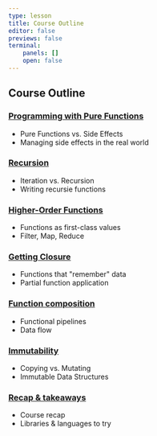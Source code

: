 ```yaml
---
type: lesson
title: Course Outline
editor: false
previews: false
terminal:
    panels: []
    open: false
---
```



## Course Outline



###  [Programming with Pure Functions](/2-purity/0-intro)
  - Pure Functions vs. Side Effects
  - Managing side effects in the real world
  
###  [Recursion](/3-recursion/0-intro)
  - Iteration vs. Recursion
  - Writing recursie functions

###  [Higher-Order Functions](/4-higher/0-intro)
  - Functions as first-class values
  - Filter, Map, Reduce

###  [Getting Closure](/5-closure/0-intro)
  - Functions that "remember" data
  - Partial function application

###  [Function composition](/6-composition/0-intro)
  - Functional pipelines
  - Data flow

###  [Immutability](/7-immutability/0-intro)
  - Copying vs. Mutating
  - Immutable Data Structures

###  [Recap & takeaways](/8-outro/1-recap)
  - Course recap
  - Libraries & languages to try

